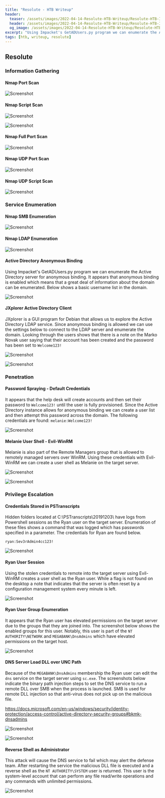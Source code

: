 ```yaml
---
title: "Resolute - HTB Writeup"
header: 
  teaser: /assets/images/2022-04-14-Resolute-HTB-Writeup/Resolute-HTB-Image.png
  header: /assets/images/2022-04-14-Resolute-HTB-Writeup/Resolute-HTB-Image.png
  og_image: /assets/images/2022-04-14-Resolute-HTB-Writeup/Resolute-HTB-Image.png
excerpt: "Using Impacket's GetADUsers.py program we can enumerate the Active Directory server for anonymous binding. It appears that anonymous binding is enabled which means that a great deal of information about the domain can be enumerated. Below shows a basic username list in the domain."
tags: [htb, writeup, resolute]
---
```

## Resolute

### Information Gathering

#### Nmap Port Scan

![Screenshot](/assets/images/2022-04-14-Resolute-HTB-Writeup/Screenshot_20220412_111726.png)

#### Nmap Script Scan

![Screenshot](/assets/images/2022-04-14-Resolute-HTB-Writeup/Screenshot_20220412_111757.png)

![Screenshot](/assets/images/2022-04-14-Resolute-HTB-Writeup/Screenshot_20220412_111845.png)

#### Nmap Full Port Scan

![Screenshot](/assets/images/2022-04-14-Resolute-HTB-Writeup/Screenshot_20220412_111824.png)

#### Nmap UDP Port Scan

![Screenshot](/assets/images/2022-04-14-Resolute-HTB-Writeup/Screenshot_20220412_111907.png)

#### Nmap UDP Script Scan

![Screenshot](/assets/images/2022-04-14-Resolute-HTB-Writeup/Screenshot_20220412_111931_1.png)

### Service Enumeration

#### Nmap SMB Enumeration

![Screenshot](/assets/images/2022-04-14-Resolute-HTB-Writeup/Screenshot_20220412_112110.png)

#### Nmap LDAP Enumeration

![Screenshot](/assets/images/2022-04-14-Resolute-HTB-Writeup/Screenshot_20220412_112905.png)

#### Active Directory Anonymous Binding

Using Impacket's GetADUsers.py program we can enumerate the Active Directory server for anonymous binding. It appears that anonymous binding is enabled which means that a great deal of information about the domain can be enumerated. Below shows a basic username list in the domain.

![Screenshot](/assets/images/2022-04-14-Resolute-HTB-Writeup/Screenshot_20220413_111306.png)

#### JXplorer Active Directory Client

JXplorer is a GUI program for Debian that allows us to explore the Active Directory LDAP service. Since anonymous binding is allowed we can use the settings below to connect to the LDAP server and enumerate the domain. Looking through the users shows that there is a note on the Marko Novak user saying that their account has been created and the password has been set to `Welcome123!`

![Screenshot](/assets/images/2022-04-14-Resolute-HTB-Writeup/Screenshot_20220413_112634.png)

![Screenshot](/assets/images/2022-04-14-Resolute-HTB-Writeup/Screenshot_20220413_112752.png)

### Penetration

#### Password Spraying - Default Credentials

It appears that the help desk will create accounts and then set their password to `Welcome123!` until the user is fully provisioned. Since the Active Directory instance allows for anonymous binding we can create a user list and then attempt this password across the domain. The following credentials are found: `melanie:Welcome123!`

![Screenshot](/assets/images/2022-04-14-Resolute-HTB-Writeup/Screenshot_20220413_113208.png)

#### Melanie User Shell - Evil-WinRM

Melanie is also part of the Remote Managers group that is allowed to remotely managed servers over WinRM. Using these credentials with Evil-WinRM we can create a user shell as Melanie on the target server.

![Screenshot](/assets/images/2022-04-14-Resolute-HTB-Writeup/Screenshot_20220413_113347.png)

![Screenshot](/assets/images/2022-04-14-Resolute-HTB-Writeup/Screenshot_20220413_113500.png)

### Privilege Escalation

#### Credentials Stored in PSTranscripts

Hidden folders located at C:\\PSTranscripts\\20191203\\ have logs from Powershell sessions as the Ryan user on the target server. Enumeration of these files shows a command that was logged which has passwords specified in a parameter. The credentials for Ryan are found below.

`ryan:Sev3rAdmin4cc123!`

![Screenshot](/assets/images/2022-04-14-Resolute-HTB-Writeup/Screenshot_20220413_114101.png)

#### Ryan User Session

Using the stolen credentials to remote into the target server using Evil-WinRM creates a user shell as the Ryan user. While a flag is not found on the desktop a note that indicates that the server is often reset by a configuration management system every minute is left.

![Screenshot](/assets/images/2022-04-14-Resolute-HTB-Writeup/Screenshot_20220413_114433.png)

#### Ryan User Group Enumeration

It appears that the Ryan user has elevated permissions on the target server due to the groups that they are joined into. The screenshot below shows the enabled groups for this user. Notably, this user is part of the `NT AUTHORITY\NETWORK` and `MEGABANK\DnsAdmins` which have elevated permissions on the target host.

![Screenshot](/assets/images/2022-04-14-Resolute-HTB-Writeup/Screenshot_20220413_123427.png)

#### DNS Server Load DLL over UNC Path

Because of the `MEGABANK\DnsAdmins` membership the Ryan user can edit the `dns` service on the target server using `sc.exe`. The screenshots below indicate the binary path injection steps to set the DNS service to run a remote DLL over SMB when the process is launched. SMB is used for remote DLL injection so that anti-virus does not pick up on the malicious file.

<https://docs.microsoft.com/en-us/windows/security/identity-protection/access-control/active-directory-security-groups#bkmk-dnsadmins>

![Screenshot](/assets/images/2022-04-14-Resolute-HTB-Writeup/Screenshot_20220413_123802.png)

![Screenshot](/assets/images/2022-04-14-Resolute-HTB-Writeup/Screenshot_20220413_124101.png)

#### Reverse Shell as Administrator

This attack will cause the DNS service to fail which may alert the defense team. After restarting the service the malicious DLL file is executed and a reverse shell as the `NT AUTHORITY\SYSTEM` user is returned. This user is the system-level account that can perform any file read/write operations and any commands with unlimited permissions.

![Screenshot](/assets/images/2022-04-14-Resolute-HTB-Writeup/Screenshot_20220413_124128.png)

